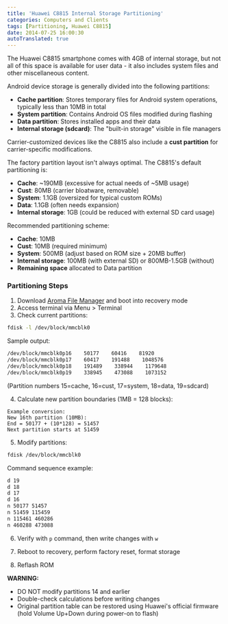 ```yaml
---
title: 'Huawei C8815 Internal Storage Partitioning'
categories: Computers and Clients
tags: [Partitioning, Huawei C8815]
date: 2014-07-25 16:00:30
autoTranslated: true
---
```



The Huawei C8815 smartphone comes with 4GB of internal storage, but not all of this space is available for user data - it also includes system files and other miscellaneous content.

Android device storage is generally divided into the following partitions:

- **Cache partition**: Stores temporary files for Android system operations, typically less than 10MB in total
- **System partition**: Contains Android OS files modified during flashing
- **Data partition**: Stores installed apps and their data
- **Internal storage (sdcard)**: The "built-in storage" visible in file managers

Carrier-customized devices like the C8815 also include a **cust partition** for carrier-specific modifications.

The factory partition layout isn't always optimal. The C8815's default partitioning is:

- **Cache**: ~190MB (excessive for actual needs of ~5MB usage)
- **Cust**: 80MB (carrier bloatware, removable)
- **System**: 1.1GB (oversized for typical custom ROMs)
- **Data**: 1.1GB (often needs expansion)
- **Internal storage**: 1GB (could be reduced with external SD card usage)

Recommended partitioning scheme:

- **Cache**: 10MB
- **Cust**: 10MB (required minimum)
- **System**: 500MB (adjust based on ROM size + 20MB buffer)
- **Internal storage**: 100MB (with external SD) or 800MB-1.5GB (without)
- **Remaining space** allocated to Data partition

### Partitioning Steps

1. Download [Aroma File Manager](/en/article/modify-computer/aroma-file-manager-recovery-mode.lantian) and boot into recovery mode
2. Access terminal via Menu > Terminal
3. Check current partitions:
```bash
fdisk -l /dev/block/mmcblk0
```
Sample output:
```bash
/dev/block/mmcblk0p16    50177    60416    81920
/dev/block/mmcblk0p17    60417    191488    1048576
/dev/block/mmcblk0p18    191489    338944    1179648
/dev/block/mmcblk0p19    338945    473088    1073152
```
(Partition numbers 15=cache, 16=cust, 17=system, 18=data, 19=sdcard)

4. Calculate new partition boundaries (1MB = 128 blocks):
```
Example conversion:
New 16th partition (10MB):
End = 50177 + (10*128) = 51457
Next partition starts at 51459
```

5. Modify partitions:
```bash
fdisk /dev/block/mmcblk0
```
Command sequence example:
```bash
d 19
d 18
d 17
d 16
n 50177 51457
n 51459 115459
n 115461 460286
n 460288 473088
```
6. Verify with `p` command, then write changes with `w`

7. Reboot to recovery, perform factory reset, format storage

8. Reflash ROM

**WARNING:**  
- DO NOT modify partitions 14 and earlier  
- Double-check calculations before writing changes  
- Original partition table can be restored using Huawei's official firmware (hold Volume Up+Down during power-on to flash)
